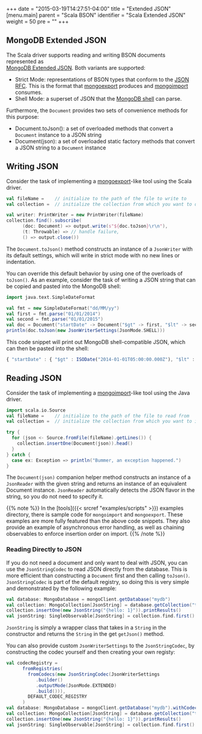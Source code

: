 +++
date = "2015-03-19T14:27:51-04:00"
title = "Extended JSON"
[menu.main]
  parent = "Scala BSON"
  identifier = "Scala Extended JSON"
  weight = 50
  pre = "<i class='fa'></i>"
+++

## MongoDB Extended JSON

The Scala driver supports reading and writing BSON documents represented as  
[MongoDB Extended JSON](http://docs.mongodb.org/manual/reference/mongodb-extended-json/).  Both variants are supported: 

- Strict Mode: representations of BSON types that conform to the [JSON RFC](http://www.json.org/). This is the 
format that [mongoexport](http://docs.mongodb.org/manual/reference/program/mongoexport/) produces and 
[mongoimport](http://docs.mongodb.org/manual/reference/program/mongoimport/) consumes.
- Shell Mode: a superset of JSON that the 
[MongoDB shell](http://docs.mongodb.org/manual/tutorial/getting-started-with-the-mongo-shell/) can parse. 

Furthermore, the `Document` provides two sets of convenience methods for this purpose:

- Document.toJson(): a set of overloaded methods that convert a `Document` instance to a JSON string
- Document(json): a set of overloaded static factory methods that convert a JSON string to a `Document` instance
 
## Writing JSON

Consider the task of implementing a [mongoexport](http://docs.mongodb.org/manual/reference/program/mongoexport/)-like tool using the 
Scala driver.  
    
```scala
val fileName =    // initialize to the path of the file to write to
val collection =  // initialize the collection from which you want to query

val writer: PrintWriter = new PrintWriter(fileName)
collection.find().subscribe(
      (doc: Document) => output.write(s"${doc.toJson}\r\n"),
      (t: Throwable) => // handle failure,
      () => output.close())
```

The `Document.toJson()` method constructs an instance of a `JsonWriter` with its default settings, which will write in strict mode with no new lines or indentation.  

You can override this default behavior by using one of the overloads of `toJson()`.  As an example, consider the task of writing a JSON string 
that can be copied and pasted into the MongoDB shell:
 
```scala
import java.text.SimpleDateFormat

val fmt = new SimpleDateFormat("dd/MM/yy")
val first = fmt.parse("01/01/2014")
val second = fmt.parse("01/01/2015")
val doc = Document("startDate" -> Document("$gt" -> first, "$lt" -> second))
println(doc.toJson(new JsonWriterSettings(JsonMode.SHELL)))
```

This code snippet will print out MongoDB shell-compatible JSON, which can then be pasted into the shell:
 
```javascript
{ "startDate" : { "$gt" : ISODate("2014-01-01T05:00:00.000Z"), "$lt" : ISODate("2015-01-01T05:00:00.000Z") } }
```

## Reading JSON

Consider the task of implementing a [mongoimport](http://docs.mongodb.org/manual/reference/program/mongoimport/)-like tool using the 
Java driver.  
    
```scala
import scala.io.Source
val fileName =    // initialize to the path of the file to read from
val collection =  // initialize the collection from which you want to import to

try {
  for (json <- Source.fromFile(fileName).getLines()) {
    collection.insertOne(Document(json)).head()
  }
} catch {
  case ex: Exception => println("Bummer, an exception happened.")
}
```

The `Document(json)` companion helper method constructs an instance of a `JsonReader` with the given string and returns an instance of an
equivalent Document instance. `JsonReader` automatically detects the JSON flavor in the string, so you do not need to specify it. 

{{% note %}}
In the [tools]({{< srcref "examples/scripts" >}}) examples directory, there is sample code for `mongoimport` and `mongoexport`.
These examples are more fully featured than the above code snippets. They also provide an example of asynchronous error handling, as well 
as chaining observables to enforce insertion order on import.
{{% /note %}}

### Reading Directly to JSON
If you do not need a document and only want to deal with JSON, you can use the `JsonStringCodec` to read JSON directly from the database. 
This is more efficient than constructing a `Document` first and then calling `toJson()`. `JsonStringCodec` is part of the default registry, 
so doing this is very simple and demonstrated by the following example:

```scala
val database: MongoDatabase = mongoClient.getDatabase("mydb")
val collection: MongoCollection[JsonString] = database.getCollection("test")
collection.insertOne(new JsonString("{hello: 1}")).printResults()
val jsonString: SingleObservable[JsonString] = collection.find.first()
```
`JsonString` is simply a wrapper class that takes in a `String` in the constructor and returns the `String` in the get `getJson()` method.

You can also provide custom `JsonWriterSettings` to the `JsonStringCodec`, by constructing the codec yourself and then creating your own registy:
```scala
val codecRegistry =
      fromRegistries(
        fromCodecs(new JsonStringCodec(JsonWriterSettings
           .builder()
           .outputMode(JsonMode.EXTENDED)
           .build())),
        DEFAULT_CODEC_REGISTRY
      )
val database: MongoDatabase = mongoClient.getDatabase("mydb").withCodecRegistry(codecRegistry)
val collection: MongoCollection[JsonString] = database.getCollection("test")
collection.insertOne(new JsonString("{hello: 1}")).printResults()
val jsonString: SingleObservable[JsonString] = collection.find.first()
```

